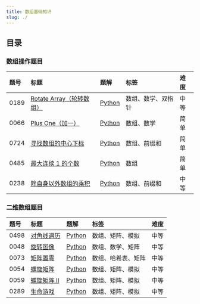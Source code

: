 ```yaml
---
title: 数组基础知识
slug: ./
---
```


## 目录

### 数组操作题目

| 题号 | 标题                                                                                | 题解                                                              | 标签               | 难度 |
| :--- | :---------------------------------------------------------------------------------- | :---------------------------------------------------------------- | :----------------- | :--- |
| 0189 | [Rotate Array（轮转数组）](https://leetcode.com/problems/rotate-array/)             | [Python](./01-Array-Operation-Questions/01-189.Rotate%20Array.md) | 数组、数学、双指针 | 中等 |
| 0066 | [Plus One（加一）](https://leetcode.com/problems/plus-one/)                         | [Python](./01-Array-Operation-Questions/02-66.Plus%20One.md)      | 数组、数学         | 简单 |
| 0724 | [寻找数组的中心下标](https://leetcode.com/problems/find-pivot-index/)               | [Python](./)                                                      | 数组、前缀和       | 简单 |
| 0485 | [最大连续 1 的个数](https://leetcode.com/problems/max-consecutive-ones/)            | [Python](./)                                                      | 数组               | 简单 |
| 0238 | [除自身以外数组的乘积](https://leetcode.com/problems/product-of-array-except-self/) | [Python](./)                                                      | 数组、前缀和       | 中等 |

### 二维数组题目

| 题号 | 标题                                                           | 题解         | 标签               | 难度 |
| :--- | :------------------------------------------------------------- | :----------- | :----------------- | :--- |
| 0498 | [对角线遍历](https://leetcode.com/problems/diagonal-traverse/) | [Python](./) | 数组、矩阵、模拟   | 中等 |
| 0048 | [旋转图像](https://leetcode.com/problems/rotate-image/)        | [Python](./) | 数组、数学、矩阵   | 中等 |
| 0073 | [矩阵置零](https://leetcode.com/problems/set-matrix-zeroes/)   | [Python](./) | 数组、哈希表、矩阵 | 中等 |
| 0054 | [螺旋矩阵](https://leetcode.com/problems/spiral-matrix/)       | [Python](./) | 数组、矩阵、模拟   | 中等 |
| 0059 | [螺旋矩阵 II](https://leetcode.com/problems/spiral-matrix-ii/) | [Python](./) | 数组、矩阵、模拟   | 中等 |
| 0289 | [生命游戏](https://leetcode.com/problems/game-of-life/)        | [Python](./) | 数组、矩阵、模拟   | 中等 |
